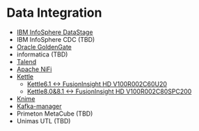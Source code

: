 <!-- ex_nonav -->

# Data Integration

* [IBM InfoSphere DataStage](Using_IBM_InfoSphere_DataStage_with_FusionInsight.md)
* IBM InfoSphere CDC (TBD)
* [Oracle GoldenGate](Using_Oracle_GoldenGate_with_FusionInsight.md)
* informatica (TBD)
* [Talend](Using_Talend_with_FusionInsight.md)
* [Apache NiFi](Using_Nifi_1.7.1_with_FusionInsight_HD_C80spc200.md)
* [Kettle](Using_Kettle_with_FusionInsight.md)
  - [Kettle6.1 <-> FusionInsight HD V100R002C60U20](Using_Kettle_6.1_with_FusionInsight_HD_C60U10.md)
  - [Kettle8.0&8.1 <-> FusionInsight HD V100R002C80SPC200](Using_Kettle_8.0&8.1_with_FusionInsight_HD_C80SPC200.md)
* [Knime](Using_Knime_3.6.1_with_FusionInsight_HD_C80SPC200.md)
* [Kafka-manager](Using_kafka-manager_with_FusionInsight_HD_C80SPC200.md)
* Primeton MetaCube (TBD)
* Unimas UTL (TBD)
